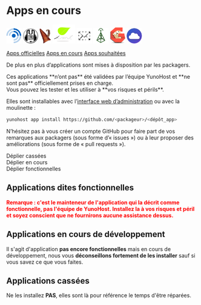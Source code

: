 # Apps en cours

<img src="/images/freshrss_logo.png" width=40>
<img src="/images/Icons_mumble.svg" width=40>
<img src="/images/Lutim_small.png" width=30>
<img src="/images/PluXml-logo_transparent.png" width=60>
<img src="/images/rainloop_logo.png" width=40>
<img src="/images/Etherpad.svg" width=40>
<img src="/images/gogs.png" width=40>
<img src="/images/movim_logo.png" width=40>

<a class="btn btn-lg btn-default" href="/apps_fr">Apps officielles</a>
<a class="btn btn-lg btn-default disabled" href="/apps_in_progress_fr">Apps en cours</a>
<a class="btn btn-lg btn-default" href="/apps_wishlist_fr">Apps souhaitées</a>

De plus en plus d’applications sont mises à disposition par les packagers.
<div class="alert alert-danger">Ces applications **n’ont pas** été validées par l’équipe YunoHost et **ne sont pas** officiellement prises en charge.<br>Vous pouvez les tester et les utiliser à **vos risques et périls**.
</div>

Elles sont installables avec l’[interface web d’administration](/admin) ou avec la moulinette :
```bash
yunohost app install https://github.com/<packageur>/<dépôt_app>
```

N’hésitez pas à vous créer un compte GitHub pour faire part de vos remarques aux packagers (sous forme d’«&nbsp;issues&nbsp;») ou à leur proposer des améliorations (sous forme de «&nbsp;pull requests&nbsp;»).

<div class="clearfix" style="margin-bottom: 1em;">
<div class="btn btn-default btn-xs pull-right" data-toggle="collapse" data-target="#app-accordion2-notworking .collapse">Déplier cassées</div>
<div class="btn btn-default btn-xs pull-right" data-toggle="collapse" data-target="#app-accordion2-inprogress .collapse">Déplier en cours</div>
<div class="btn btn-default btn-xs pull-right" data-toggle="collapse" data-target="#app-accordion2-working .collapse">Déplier fonctionnelles</div>
</div>

<h2>Applications dites fonctionnelles</h2>
<p><b style="color: red">Remarque : c'est le mainteneur de l'application qui la décrit comme fonctionnelle, pas l'équipe de YunoHost. Installez la à vos risques et péril et soyez conscient que ne fournirons aucune assistance dessus.</b></p>

<div class="panel-group" id="app-accordion2-working"></div>

<h2>Applications en cours de développement</h2>
<p>Il s'agit d'application <b>pas encore fonctionnelles</b> mais en cours de développement, nous vous <b>déconseillons fortement de les installer</b> sauf si vous savez ce que vous faites.</p>

<div class="panel-group" id="app-accordion2-inprogress"></div>

<h2>Applications cassées</h2>
<p>Ne les installez <b>PAS</b>, elles sont là pour référence le temps d'être réparées.</p>

<div class="panel-group" id="app-accordion2-notworking"></div>

<script type="text/template" id="app-template2">
  <div class="panel panel-default panel-{app_state_bootstrap}">
    <div class="panel-heading">
      <div class="panel-title">
        <a data-toggle="collapse" data-parent="#app-accordion" href="#app_{app_id}">{app_name} <em><small>({app_id})</small></em></a>
      </div>
    </div>
    <div class="panel-collapse collapse app_{app_id}">
      <div class="panel-body">
        <p><strong>Description</strong> : {app_description}</p>
        <p><strong>Dernière mise à jour (UTC)</strong> : {app_update}</p>
        <p><strong>Mainteneur</strong> : {app_maintainer} <small class="text-muted">({app_mail})</small></p>
        <p><strong>Dépôt git</strong> : <a href="{app_git}" target="_blank">{app_git}</a> <small class="text-muted">({app_branch})</small></p>
        <p><strong>Licence de l’application</strong> : {app_license}</p>
    </div>
  </div>
</script>

<script>
function timeConverter(UNIX_timestamp) {
    var a = new Date(UNIX_timestamp*1000);
    var months = ['janvier','février','mars','avril','mai','juin','juillet','août','septembre','octobre','novembre','décembre'];
    var year = a.getFullYear();
    var month = months[a.getMonth()];
    var date = a.getDate();
    var hour = a.getHours();
    var min = a.getMinutes();
    if (hour < 10) { hour = '0' + hour; }
    if (min < 10) { min = '0' + min; }
    var time = date+' '+month+' '+year+' at '+hour+':'+min;
    return time;
}

$(document).ready(function () {
  $.getJSON('https://app.yunohost.org/community.json', function(app_list) {
    // Cast as array
    var app_list = $.map(app_list, function(el) { return el; });
    // Sort alpha
    app_list.sort(function(a, b){
      if (a.manifest.id > b.manifest.id) {return 1;}
      else if (a.manifest.id < b.manifest.id) {return -1;}
      return 0;
    });
    $.each(app_list, function(k, infos) {
      app_id = infos.manifest.id;
      if (typeof infos.manifest.description.fr === 'undefined') {
        infos.manifest.description.fr = infos.manifest.description.en;
      }

      if (infos.state === "working") {
        app_state_bootstrap = "default";
      } else if (infos.state === "inprogress") {
        app_state_bootstrap = "warning";
      } else if (infos.state === "notworking") {
        app_state_bootstrap = "danger";
      }

      html = $('#app-template2').html()
             .replace(/{app_id}/g, app_id)
             .replace(/{app_name}/g, infos.manifest.name)
             .replace('{app_description}', infos.manifest.description.fr)
             .replace(/{app_git}/g, infos.git.url)
             .replace('{app_branch}', infos.git.branch)
             .replace('{app_update}', timeConverter(infos.lastUpdate))
             .replace('{app_state}', infos.state)
             .replace('{app_state_bootstrap}', app_state_bootstrap)
             .replace('{app_license}', infos.manifest.license);

      if (infos.manifest.developer) {
        html = html
          .replace('{app_maintainer}', infos.manifest.developer.name)
          .replace('{app_mail}', infos.manifest.developer.email);
      }

      if (infos.manifest.maintainer) {
        html = html
          .replace('{app_maintainer}', infos.manifest.maintainer.name)
          .replace('{app_mail}', infos.manifest.maintainer.email);
      }

      $('#app-accordion2-' + infos.state).append(html);
      $('.app_'+ app_id).attr('id', 'app_'+ app_id);
    });
  });
});
</script>
